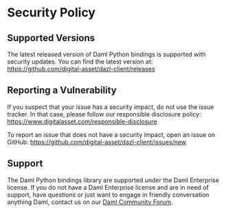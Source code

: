 # Security Policy

## Supported Versions

The latest released version of Daml Python bindings is supported with security updates.
You can find the latest version at:
https://github.com/digital-asset/dazl-client/releases

## Reporting a Vulnerability

If you suspect that your issue has a security impact, do not use the issue tracker.
In that case, please follow our responsible disclosure policy:
https://www.digitalasset.com/responsible-disclosure

To report an issue that does not have a security impact, open an issue on GitHub:
https://github.com/digital-asset/dazl-client/issues/new

## Support

The Daml Python bindings library are supported under the Daml Enterprise license. If you do not have a Daml Enterprise license and are in need of support, have questions or just want to engage in friendly conversation anything Daml, contact us on our [Daml Community Forum](https://discuss.daml.com).

